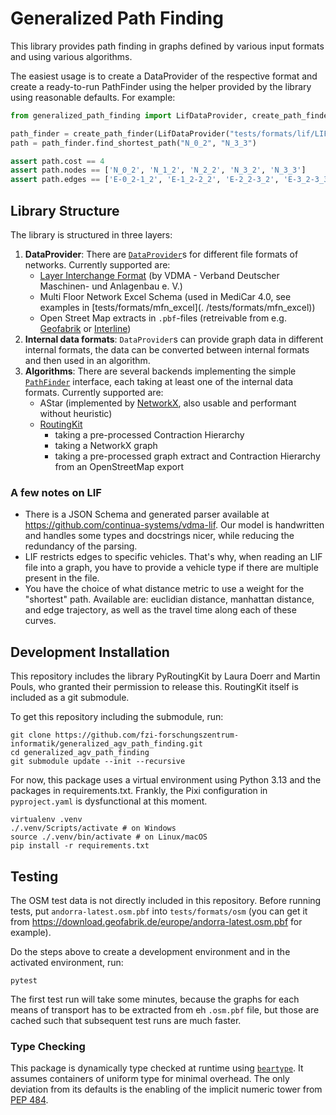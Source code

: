 # Generalized Path Finding

This library provides path finding in graphs defined by various input formats and using various algorithms.

The easiest usage is to create a DataProvider of the respective format and create a ready-to-run PathFinder using
the helper provided by the library using reasonable defaults. For example:

```python
from generalized_path_finding import LifDataProvider, create_path_finder

path_finder = create_path_finder(LifDataProvider("tests/formats/lif/LIF_4_4_MAPF.json"))
path = path_finder.find_shortest_path("N_0_2", "N_3_3")

assert path.cost == 4
assert path.nodes == ['N_0_2', 'N_1_2', 'N_2_2', 'N_3_2', 'N_3_3']
assert path.edges == ['E-0_2-1_2', 'E-1_2-2_2', 'E-2_2-3_2', 'E-3_2-3_3']
```

## Library Structure

The library is structured in three layers:

1. **DataProvider**: There are [`DataProvider`](./src/generalized_path_finding/model/data_provider.py)s for different
   file formats of networks. Currently supported are:
    - [Layer Interchange Format][LIF] (by VDMA - Verband Deutscher Maschinen- und Anlagenbau e. V.)
    - Multi Floor Network Excel Schema (used in MediCar 4.0, see examples in [tests/formats/mfn_excel](.
      /tests/formats/mfn_excel))
    - Open Street Map extracts in `.pbf`-files (retreivable from e.g. [Geofabrik](https://download.geofabrik.de/)
      or [Interline](https://www.interline.io/osm/extracts/))
2. **Internal data formats**: `DataProvider`s can provide graph data in different internal formats, the data can be
   converted between internal formats and then used in an algorithm.
3. **Algorithms**: There are several backends implementing the simple
   [`PathFinder`](./src/generalized_path_finding/model/pathfinder.py) interface, each taking at least one of the
   internal data formats. Currently supported are:
    - AStar (implemented by [NetworkX][nx_astar], also usable and performant without heuristic)
    - [RoutingKit](https://github.com/RoutingKit/RoutingKit)
        - taking a pre-processed Contraction Hierarchy
        - taking a NetworkX graph
        - taking a pre-processed graph extract and Contraction Hierarchy from an OpenStreetMap export

[LIF]: https://vdma.org/documents/34570/3317035/FuI_Guideline_LIF_GB.pdf/779bc75c-9525-8d13-412e-fff82bc6ab39?t=1710513623026

[nx_astar]: https://networkx.org/documentation/stable/reference/algorithms/generated/networkx.algorithms.shortest_paths.astar.astar_path.html

### A few notes on LIF

- There is a JSON Schema and generated parser available at https://github.com/continua-systems/vdma-lif.
  Our model is handwritten and handles some types and docstrings nicer, while reducing the redundancy of the parsing.
- LIF restricts edges to specific vehicles. That's why, when reading an LIF file into a graph, you have to provide a
  vehicle type if there are multiple present in the file.
- You have the choice of what distance metric to use a weight for the "shortest" path. Available are:
  euclidian distance, manhattan distance, and edge trajectory, as well as the travel time along each of these curves.

## Development Installation

This repository includes the library PyRoutingKit by Laura Doerr and Martin Pouls, who granted their permission to
release this.
RoutingKit itself is included as a git submodule.

To get this repository including the submodule, run:

```shell
git clone https://github.com/fzi-forschungszentrum-informatik/generalized_agv_path_finding.git
cd generalized_agv_path_finding
git submodule update --init --recursive
```

For now, this package uses a virtual environment using Python 3.13 and the packages in requirements.txt.
Frankly, the Pixi configuration in `pyproject.yaml` is dysfunctional at this moment.

```shell
virtualenv .venv
./.venv/Scripts/activate # on Windows
source ./.venv/bin/activate # on Linux/macOS
pip install -r requirements.txt
```

## Testing

The OSM test data is not directly included in this repository.
Before running tests, put `andorra-latest.osm.pbf` into `tests/formats/osm` (you can get it from
https://download.geofabrik.de/europe/andorra-latest.osm.pbf for example).

Do the steps above to create a development environment and in the activated environment, run:

```shell
pytest
```

The first test run will take some minutes, because the graphs for each means of transport has to be extracted from
eh `.osm.pbf` file, but those are cached such that subsequent test runs are much faster.

### Type Checking

This package is dynamically type checked at runtime using [`beartype`](https://github.com/beartype/beartype).
It assumes containers of uniform type for minimal overhead.
The only deviation from its defaults is the enabling of the implicit numeric tower from
[PEP 484](https://peps.python.org/pep-0484/#the-numeric-tower).
